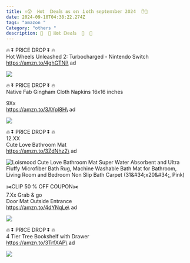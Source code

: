 ```yaml
---
title: ✌😲  ℍ𝕠𝕥  𝔻𝕖𝕒𝕝𝕤 𝕒𝕤 𝕠𝕟 １ʘ𝕥𝕙 𝕤𝕖𝕡𝕥𝕖𝕞𝕓𝕖𝕣 𝟚𝟘𝟚𝟜  ✋👣
date: 2024-09-10T04:38:22.274Z
tags: "amazon "
Category: "others "
description: 🎀  🐤 ℍ𝕠𝕥 𝔻𝕖𝕒𝕝𝕤  🎀  🐤
---
```

<!--StartFragment-->

🔥 ⏬ PRICE DROP ⏬ 🔥\
Hot Wheels Unleashed 2: Turbocharged - Nintendo Switch\
https://amzn.to/4ghGTNi\
ad

<!--StartFragment-->

![](https://a.media-amazon.com/images/I/81S3DiD+V6L._AC_SL1500_.jpg)



<!--StartFragment-->

🔥 ⏬ PRICE DROP ⏬ 🔥\
Native Fab Gingham Cloth Napkins 16x16 inches 

9﻿Xx\
https://amzn.to/3AYpl8H\
ad

<!--StartFragment-->

![](https://a.media-amazon.com/images/I/91RCpPIasCL._AC_SL1500_.jpg)

<!--StartFragment-->

🔥 ⏬ PRICE DROP ⏬ 🔥\
12.XX\
Cute Love Bathroom Mat\
https://amzn.to/3ZdNhz2\
ad

<!--StartFragment-->

![Loismood Cute Love Bathroom Mat Super Water Absorbent and Ultra Fluffy Microfiber Bath Rug, Machine Washable Bath Mat for Bathroom, Living Room and Bedroom Non Slip Bath Carpet (31\&#34;x20\&#34;, Pink)](https://a.media-amazon.com/images/I/71nmIxtNcEL._AC_SX679_.jpg)



<!--StartFragment-->

✂️CLIP 50 % OFF COUPON✂️\
7.Xx Grab & go\
Door Mat Outside Entrance\
https://amzn.to/4dYNqLe\
ad

<!--StartFragment-->

![](https://a.media-amazon.com/images/I/81U6oAX4krL._AC_SL1500_.jpg)



<!--StartFragment-->

🔥 ⏬ PRICE DROP ⏬ 🔥\
4 Tier Tree Bookshelf with Drawer\
https://amzn.to/3TrfXAP\
ad

<!--StartFragment-->

![](https://a.media-amazon.com/images/I/71K6sdYVQgL._AC_SL1500_.jpg)

<!--EndFragment-->